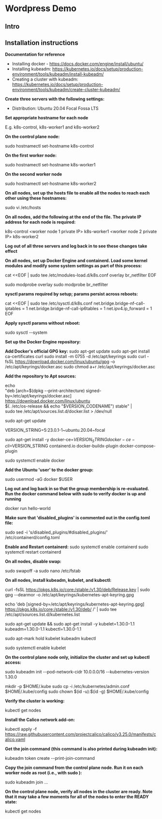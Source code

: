 # Wordpress Demo

## Intro

## Installation instructions

__Documentation for reference__
- Installing docker - https://docs.docker.com/engine/install/ubuntu/
- Installing kubeadm: https://kubernetes.io/docs/setup/production-environment/tools/kubeadm/install-kubeadm/
- Creating a cluster with kubeadm: https://kubernetes.io/docs/setup/production-environment/tools/kubeadm/create-cluster-kubeadm/


__Create three servers with the following settings:__

- Distribution: Ubuntu 20.04 Focal Fossa LTS


__Set appropriate hostname for each node__

E.g. k8s-control, k8s-worker1 and k8s-worker2


__On the control plane node:__

sudo hostnamectl set-hostname k8s-control


__On the first worker node:__

sudo hostnamectl set-hostname k8s-worker1


__On the second worker node__

sudo hostnamectl set-hostname k8s-worker2


__On all nodes, set up the hosts file to enable all the nodes to reach each other using these hostnames:__

sudo vi /etc/hosts


__On all nodes, add the following at the end of the file. The private IP address for each node is required:__

<control plane node private IP> k8s-control
<worker node 1 private IP> k8s-worker1
<worker node 2 private IP> k8s-worker2


__Log out of all three servers and log back in to see these changes take effect__

__On all nodes, set up Docker Engine and containerd. Load some kernel modules and modify some system settings as part of this
process:__

cat <<EOF | sudo tee /etc/modules-load.d/k8s.conf
overlay
br_netfilter
EOF

sudo modprobe overlay
sudo modprobe br_netfilter


__sysctl params required by setup; params persist across reboots:__

cat <<EOF | sudo tee /etc/sysctl.d/k8s.conf
net.bridge.bridge-nf-call-iptables  = 1
net.bridge.bridge-nf-call-ip6tables = 1
net.ipv4.ip_forward                 = 1
EOF


__Apply sysctl params without reboot:__

sudo sysctl --system


__Set up the Docker Engine repository:__

__Add Docker's official GPG key:__
sudo apt-get update
sudo apt-get install ca-certificates curl
sudo install -m 0755 -d /etc/apt/keyrings
sudo curl -fsSL https://download.docker.com/linux/ubuntu/gpg -o /etc/apt/keyrings/docker.asc
sudo chmod a+r /etc/apt/keyrings/docker.asc


__Add the repository to Apt sources:__

echo \
  "deb [arch=$(dpkg --print-architecture) signed-by=/etc/apt/keyrings/docker.asc] https://download.docker.com/linux/ubuntu \
  $(. /etc/os-release && echo "$VERSION_CODENAME") stable" | \
  sudo tee /etc/apt/sources.list.d/docker.list > /dev/null
  
sudo apt-get update

VERSION_STRING=5:23.0.1-1\~ubuntu.20.04\~focal

sudo apt-get install -y docker-ce=$VERSION_STRING docker-ce-cli=$VERSION_STRING containerd.io docker-buildx-plugin docker-compose-plugin

sudo systemctl enable docker


__Add the Ubuntu 'user' to the docker group:__

sudo usermod -aG docker \$USER


__Log out and log back in so that the group membership is re-evaluated. Run the docker command below with sudo to verify docker is up and running__

docker run hello-world


__Make sure that 'disabled_plugins' is commented out in the config.toml file:__

sudo sed -i 's/disabled_plugins/#disabled_plugins/' /etc/containerd/config.toml


__Enable and Restart containerd:__
sudo systemctl enable containerd
sudo systemctl restart containerd


__On all nodes, disable swap:__

sudo swapoff -a
sudo nano /etc/fstab


__On all nodes, install kubeadm, kubelet, and kubectl:__

curl -fsSL https://pkgs.k8s.io/core:/stable:/v1.30/deb/Release.key | sudo gpg --dearmor -o /etc/apt/keyrings/kubernetes-apt-keyring.gpg

echo 'deb [signed-by=/etc/apt/keyrings/kubernetes-apt-keyring.gpg] https://pkgs.k8s.io/core:/stable:/v1.30/deb/ /' | sudo tee /etc/apt/sources.list.d/kubernetes.list

sudo apt-get update && sudo apt-get install -y kubelet=1.30.0-1.1 kubeadm=1.30.0-1.1 kubectl=1.30.0-1.1

sudo apt-mark hold kubelet kubeadm kubectl

sudo systemctl enable kubelet


__On the control plane node only, initialize the cluster and set up kubectl access:__

sudo kubeadm init --pod-network-cidr 10.0.0.0/16 --kubernetes-version 1.30.0

mkdir -p \$HOME/.kube
sudo cp -i /etc/kubernetes/admin.conf \$HOME/.kube/config
sudo chown \$(id -u):\$(id -g) \$HOME/.kube/config


__Verify the cluster is working:__

kubectl get nodes


__Install the Calico network add-on:__

kubectl apply -f https://raw.githubusercontent.com/projectcalico/calico/v3.25.0/manifests/calico.yaml


__Get the join command (this command is also printed during kubeadm init):__

kubeadm token create --print-join-command


__Copy the join command from the control plane node. Run it on each worker node as root (i.e., with sudo ):__

sudo kubeadm join ...


__On the control plane node, verify all nodes in the cluster are ready. Note that it may take a few moments for all of the nodes to enter the READY state:__

kubectl get nodes
